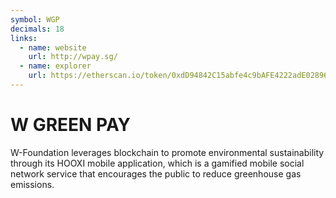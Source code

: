 ```yaml
---
symbol: WGP
decimals: 18
links:
  - name: website
    url: http://wpay.sg/
  - name: explorer
    url: https://etherscan.io/token/0xdD94842C15abfe4c9bAFE4222adE02896Beb064c
---
```


# W GREEN PAY

W-Foundation leverages blockchain to promote environmental sustainability through its HOOXI mobile application, which is a gamified mobile social network service that encourages the public to reduce greenhouse gas emissions.
